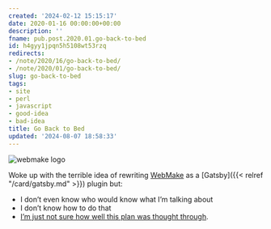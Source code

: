 ```yaml
---
created: '2024-02-12 15:15:17'
date: 2020-01-16 00:00:00+00:00
description: ''
fname: pub.post.2020.01.go-back-to-bed
id: h4gyy1jpqn5h5108wt53rzq
redirects:
- /note/2020/16/go-back-to-bed/
- /note/2020/01/go-back-to-bed/
slug: go-back-to-bed
tags:
- site
- perl
- javascript
- good-idea
- bad-idea
title: Go Back to Bed
updated: '2024-08-07 18:58:33'
---
```


![webmake logo](assets/img/2020/cover-2020-01-16.png)

Woke up with the terrible idea of rewriting [WebMake](http://webmake.taint.org/) as a [Gatsby]({{< relref "/card/gatsby.md" >}}) plugin but:

- I don’t even know who would know what I’m talking about
- I don’t know how to do that
- [I’m just not sure how well this plan was thought through](https://youtu.be/93B072j-E3I).